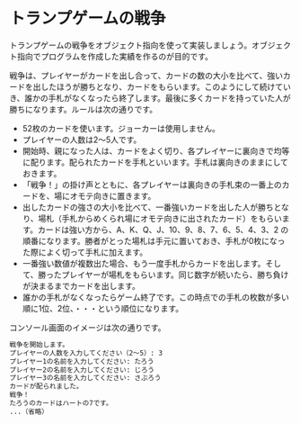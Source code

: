 # トランプゲームの戦争

トランプゲームの戦争をオブジェクト指向を使って実装しましょう。オブジェクト指向でプログラムを作成した実績を作るのが目的です。

戦争は、プレイヤーがカードを出し合って、カードの数の大小を比べて、強いカードを出したほうが勝ちとなり、カードをもらいます。このようにして続けていき、誰かの手札がなくなったら終了します。最後に多くカードを持っていた人が勝ちになります。ルールは次の通りです。

- 52枚のカードを使います。ジョーカーは使用しません。
- プレイヤーの人数は2〜5人です。
- 開始時、親になった人は、カードをよく切り、各プレイヤーに裏向きで均等に配ります。配られたカードを手札といいます。手札は裏向きのままにしておきます。
- 「戦争！」の掛け声とともに、各プレイヤーは裏向きの手札束の一番上のカードを、場にオモテ向きに置きます。
- 出したカードの強さの大小を比べて、一番強いカードを出した人が勝ちとなり、場札（手札からめくられ場にオモテ向きに出されたカード）をもらいます。カードは強い方から、A、K、Q、J、10、9、8、7、6、5、4、3、2 の順番になります。勝者がとった場札は手元に置いておき、手札が0枚になった際によく切って手札に加えます。
- 一番強い数値が複数出た場合、もう一度手札からカードを出します。そして、勝ったプレイヤーが場札をもらいます。同じ数字が続いたら、勝ち負けが決まるまでカードを出します。
- 誰かの手札がなくなったらゲーム終了です。この時点での手札の枚数が多い順に1位、2位、・・・という順位になります。

コンソール画面のイメージは次の通りです。

```bash
戦争を開始します。
プレイヤーの人数を入力してください（2〜5）: 3
プレイヤー1の名前を入力してください: たろう
プレイヤー2の名前を入力してください: じろう
プレイヤー3の名前を入力してください: さぶろう
カードが配られました。
戦争！
たろうのカードはハートの7です。
...（省略）
```
